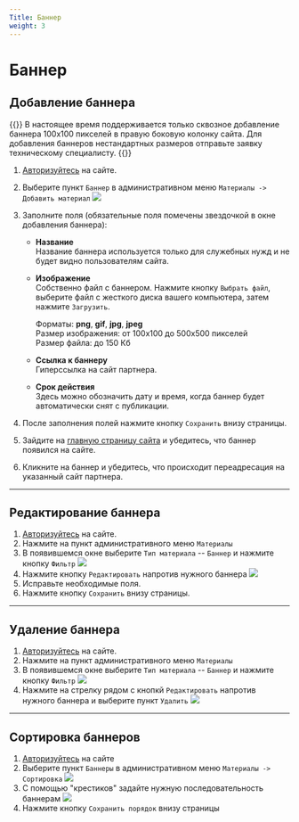 ```yaml
---
Title: Баннер
weight: 3
---
```


# Баннер

## Добавление баннера

{{<hint warning>}}
В настоящее время поддерживается только сквозное добавление баннера 100х100 пикселей в правую боковую колонку сайта. Для добавления баннеров нестандартных размеров отправьте заявку техническому специалисту.
{{</hint>}}


1. [Авторизуйтесь](../auth) на сайте.

1. Выберите пункт `Баннер` в административном меню `Материалы -> Добавить материал` ![](../img/create_banner_link.png)

1. Заполните поля (обязательные поля помечены звездочкой в окне добавления баннера):

    - **Название**  
    Название баннера используется только для служебных нужд и не будет видно пользователям сайта.

    - **Изображение**  
    Собственно файл с баннером. Нажмите кнопку `Выбрать файл`, выберите файл с жесткого диска вашего компьютера, затем нажмите `Загрузить`.

        Форматы: **png**, **gif**, **jpg**, **jpeg**  
        Размер изображения: от 100x100 до 500x500 пикселей  
        Размер файла: до 150 Кб

    - **Ссылка к баннеру**  
    Гиперссылка на сайт партнера.

    - **Срок действия**  
    Здесь можно обозначить дату и время, когда баннер будет автоматически снят с публикации.

1. После заполнения полей нажмите кнопку `Сохранить` внизу страницы.  

1. Зайдите на [главную страницу сайта](http://zzr.ru) и убедитесь, что баннер появился на сайте.

1. Кликните на баннер и убедитесь, что происходит переадресация на указанный сайт партнера.

--------

## Редактирование баннера

1. [Авторизуйтесь](../auth) на сайте.
1. Нажмите на пункт административного меню `Материалы`
1. В появившемся окне выберите `Тип материала` -- `Баннер` и нажмите кнопку `Фильтр` ![](../img/banner_content_filter.png)
1. Нажмите кнопку `Редактировать` напротив нужного баннера ![](../img/banner_edit.png)
1. Исправьте необходимые поля.
1. Нажмите кнопку `Сохранить` внизу страницы.

--------

## Удаление баннера

1. [Авторизуйтесь](../auth) на сайте.
1. Нажмите на пункт административного меню `Материалы`
1. В появившемся окне выберите `Тип материала` -- `Баннер` и нажмите кнопку `Фильтр` ![](../img/banner_content_filter.png)
1. Нажмите на стрелку рядом с кнопкй `Редактировать` напротив нужного баннера и выберите пункт `Удалить` ![](../img/banner_delete.png)

--------

## Сортировка баннеров

1. [Авторизуйтесь](../auth) на сайте
1. Выберите пункт `Баннеры` в административном меню `Материалы -> Сортировка` ![](../img/banner_menu_sort.png)
1. С помощью "крестиков" задайте нужную последовательность баннерам ![](../img/banner_sort.png)
1. Нажмите кнопку `Сохранить порядок` внизу страницы